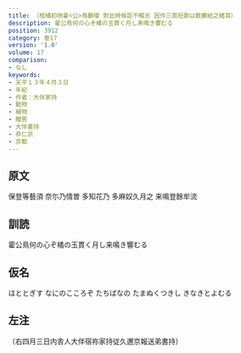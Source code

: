 ```yaml
---
title: （橙橘初咲霍<公>鳥飜嚶 對此時候詎不暢志 因作三首短歌以散欝結之緒耳）
description: 霍公鳥何の心ぞ橘の玉貫く月し来鳴き響むる
position: 3912
category: 巻17
version: '1.0'
volume: 17
comparison:
- なし
keywords:
- 天平１３年４月３日
- 年紀
- 作者：大伴家持
- 動物
- 植物
- 贈答
- 大伴書持
- 恭仁京
- 京都
---
```


## 原文

保登等藝須 奈尓乃情曽 多知花乃 多麻奴久月之 来鳴登餘牟流

## 訓読

霍公鳥何の心ぞ橘の玉貫く月し来鳴き響むる

## 仮名

ほととぎす なにのこころぞ たちばなの たまぬくつきし きなきとよむる

## 左注

（右四月三日内舎人大伴宿祢家持従久邇京報送弟書持）
